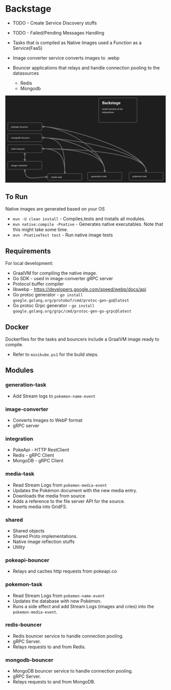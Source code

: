 # Backstage

- TODO - Create Service Discovery stuffs
- TODO - Failed/Pending Messages Handling

- Tasks that is compiled as Native Images used a Function as a Service(FaaS)
- Image converter service converts images to .webp
- Bouncer applications that relays and handle connection pooling to the datasources
    - Redis
    - Mongodb

![backstage](backstage.png)

## To Run

Native images are generated based on your OS

- `mvn -U clean install` - Compiles,tests and installs all modules.
- `mvn native:compile -Pnative` - Generates native executables. Note that this might take some time.
- `mvn -PnativeTest test` - Run native image tests

## Requirements

For local development:

- GraalVM for compiling the native image.
- Go SDK - used in image-converter gRPC server
- Protocol buffer compiler
- libwebp - https://developers.google.com/speed/webp/docs/api
- Go protoc generator - `go install google.golang.org/protobuf/cmd/protoc-gen-go@latest`
- Go protoc Grpc generator - `go install google.golang.org/grpc/cmd/protoc-gen-go-grpc@latest`

## Docker

Dockerfiles for the tasks and bouncers include a GraalVM image ready to compile.

- Refer to `minikube.ps1` for the build steps.

## Modules

### generation-task

- Add Stream logs to `pokemon-name-event`

### image-converter

- Converts Images to WebP format
- gRPC server

### integration

- PokeApi - HTTP RestClient
- Redis - gRPC Client
- MongoDB - gRPC Client

### media-task

- Read Stream Logs from `pokemon-media-event`
- Updates the Pokémon document with the new media entry.
- Downloads the media from source
- Adds a reference to the file server API for the source.
- Inserts media into GridFS.

### shared

- Shared objects
- Shared Proto implementations.
- Native image reflection stuffs
- Utility

### pokeapi-bouncer

- Relays and caches http requests from pokeapi.co

### pokemon-task

- Read Stream Logs from `pokemon-name-event`
- Updates the database with new Pokémon.
- Runs a side effect and add Stream Logs (images and cries) into the `pokemon-media-event`.

### redis-bouncer

- Redis bouncer service to handle connection pooling.
- gRPC Server.
- Relays requests to and from Redis.

### mongodb-bouncer

- MongoDB bouncer service to handle connection pooling.
- gRPC Server.
- Relays requests to and from MongoDB.
